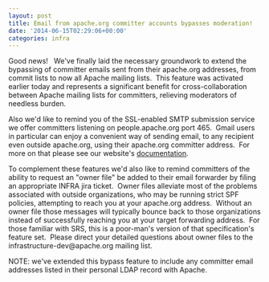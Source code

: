 ```yaml
---
layout: post
title: Email from apache.org committer accounts bypasses moderation!
date: '2014-06-15T02:29:06+00:00'
categories: infra
---
```

<p>Good news! &nbsp; We've finally laid the necessary groundwork to extend the bypassing of committer emails sent from their apache.org addresses, from commit lists to now all Apache mailing lists. &nbsp;This feature was activated earlier today and represents a significant benefit for cross-collaboration between Apache mailing lists for committers, relieving moderators of needless burden.</p> 
  <p>Also we'd like to remind you of the SSL-enabled SMTP submission service we offer committers listening on people.apache.org port 465. &nbsp;Gmail users in particular can enjoy a convenient way of sending email, to any recipient even outside apache.org, using their apache.org committer address. &nbsp;For more on that please see our website's <a href="http://www.apache.org/dev/user-email.html#via-smtp-based-mail-submission-service-recommended">documentation</a>.</p> 
  <p>To complement these features we'd also like to remind committers of the ability to request an &quot;owner file&quot; be added to their email forwarder by filing an appropriate INFRA jira ticket. &nbsp;Owner files alleviate most of the problems associated with outside organizations, who may be running strict SPF policies, attempting to reach you at your apache.org address. &nbsp;Without an owner file those messages will typically bounce back to those organizations instead of successfully reaching you at your target forwarding address. &nbsp;For those familiar with SRS, this is a poor-man's version of that specification's feature set. &nbsp;Please direct your detailed questions about owner files to the infrastructure-dev@apache.org mailing list.</p> 
  <p>NOTE: we've extended this bypass feature to include any committer email addresses listed in their personal LDAP record with Apache.</p>
